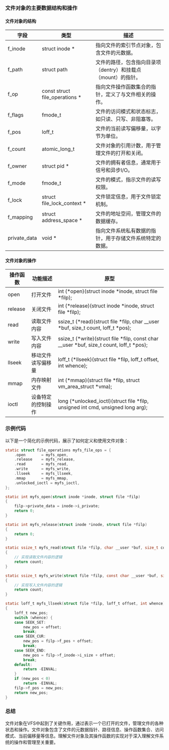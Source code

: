 ### 文件对象的主要数据结构和操作

#### 文件对象的结构

| 字段          | 类型                      | 描述                                                                 |
|---------------|---------------------------|----------------------------------------------------------------------|
| f_inode       | struct inode *            | 指向文件的索引节点对象，包含文件的元数据。                           |
| f_path        | struct path               | 文件的路径，包含指向目录项（dentry）和挂载点（mount）的指针。          |
| f_op          | const struct file_operations * | 指向文件操作函数集合的指针，定义了与文件相关的操作。                  |
| f_flags       | fmode_t                   | 文件的访问模式和状态标志，如只读、只写、非阻塞等。                    |
| f_pos         | loff_t                    | 文件的当前读写偏移量，以字节为单位。                                  |
| f_count       | atomic_long_t             | 文件对象的引用计数，用于管理文件的打开和关闭。                        |
| f_owner       | struct pid *              | 文件的拥有者信息，通常用于信号和异步I/O。                             |
| f_mode        | fmode_t                   | 文件的模式，指示文件的读写权限。                                      |
| f_lock        | struct file_lock_context *| 文件锁定信息，用于文件锁定机制。                                      |
| f_mapping     | struct address_space *    | 文件的地址空间，管理文件的数据缓存。                                  |
| private_data  | void *                    | 指向文件系统私有数据的指针，用于存储文件系统特定的数据。              |

#### 文件对象的操作

| 操作函数          | 功能描述                     | 原型                                                          |
|-------------------|------------------------------|---------------------------------------------------------------|
| open              | 打开文件                     | int (*open)(struct inode *inode, struct file *filp);            |
| release           | 关闭文件                     | int (*release)(struct inode *inode, struct file *filp);         |
| read              | 读取文件内容                 | ssize_t (*read)(struct file *filp, char __user *buf, size_t count, loff_t *pos); |
| write             | 写入文件内容                 | ssize_t (*write)(struct file *filp, const char __user *buf, size_t count, loff_t *pos); |
| llseek            | 移动文件读写偏移量           | loff_t (*llseek)(struct file *filp, loff_t offset, int whence); |
| mmap              | 内存映射文件                 | int (*mmap)(struct file *filp, struct vm_area_struct *vma);    |
| ioctl             | 设备特定的控制操作           | long (*unlocked_ioctl)(struct file *filp, unsigned int cmd, unsigned long arg); |

### 示例代码

以下是一个简化的示例代码，展示了如何定义和使用文件对象：

```c
static struct file_operations myfs_file_ops = {
    .open       = myfs_open,
    .release    = myfs_release,
    .read       = myfs_read,
    .write      = myfs_write,
    .llseek     = myfs_llseek,
    .mmap       = myfs_mmap,
    .unlocked_ioctl = myfs_ioctl,
};

static int myfs_open(struct inode *inode, struct file *filp)
{
    filp->private_data = inode->i_private;
    return 0;
}

static int myfs_release(struct inode *inode, struct file *filp)
{
    return 0;
}

static ssize_t myfs_read(struct file *filp, char __user *buf, size_t count, loff_t *pos)
{
    // 实现读取文件内容的逻辑
    return count;
}

static ssize_t myfs_write(struct file *filp, const char __user *buf, size_t count, loff_t *pos)
{
    // 实现写入文件内容的逻辑
    return count;
}

static loff_t myfs_llseek(struct file *filp, loff_t offset, int whence)
{
    loff_t new_pos;
    switch (whence) {
    case SEEK_SET:
        new_pos = offset;
        break;
    case SEEK_CUR:
        new_pos = filp->f_pos + offset;
        break;
    case SEEK_END:
        new_pos = filp->f_inode->i_size + offset;
        break;
    default:
        return -EINVAL;
    }
    if (new_pos < 0)
        return -EINVAL;
    filp->f_pos = new_pos;
    return new_pos;
}
```

### 总结

文件对象在VFS中起到了关键作用，通过表示一个已打开的文件，管理文件的各种状态和操作。文件对象包含了文件的元数据指针、路径信息、操作函数集合、访问模式、当前偏移量等信息。理解文件对象及其操作函数的实现对于深入理解文件系统的操作和管理至关重要。